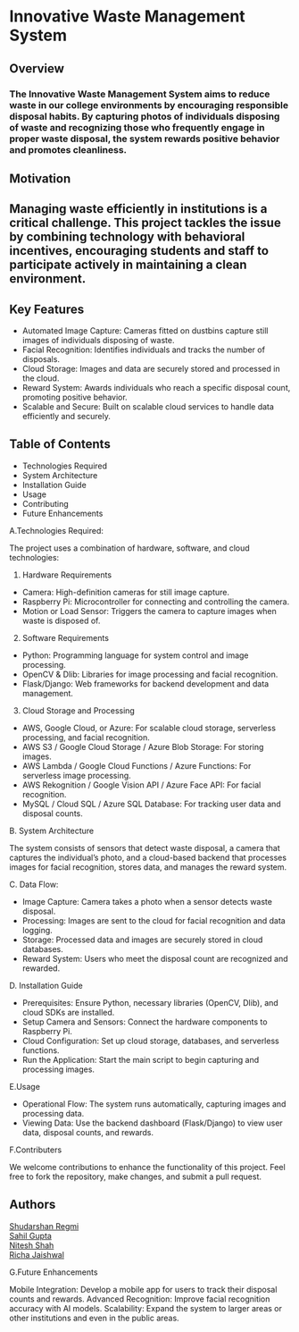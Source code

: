 # Innovative Waste Management System
## Overview
### The Innovative Waste Management System aims to reduce waste in our college environments by encouraging responsible disposal habits. By capturing photos of individuals disposing of waste and recognizing those who frequently engage in proper waste disposal, the system rewards positive behavior and promotes cleanliness.

## Motivation
## Managing waste efficiently in institutions is a critical challenge. This project tackles the issue by combining technology with behavioral incentives, encouraging students and staff to participate actively in maintaining a clean environment.

## Key Features
- Automated Image Capture: Cameras fitted on dustbins capture still images of individuals disposing of waste.
- Facial Recognition: Identifies individuals and tracks the number of disposals.
- Cloud Storage: Images and data are securely stored and processed in the cloud.
- Reward System: Awards individuals who reach a specific disposal count, promoting positive behavior.
- Scalable and Secure: Built on scalable cloud services to handle data efficiently and securely.
## Table of Contents
- Technologies Required
- System Architecture
- Installation Guide
- Usage
- Contributing
- Future Enhancements
  
A.Technologies Required:

The project uses a combination of hardware, software, and cloud technologies:
1. Hardware Requirements
- Camera: High-definition cameras for still image capture.
- Raspberry Pi: Microcontroller for connecting and controlling the camera.
- Motion or Load Sensor: Triggers the camera to capture images when waste is disposed of.
2. Software Requirements
- Python: Programming language for system control and image processing.
- OpenCV & Dlib: Libraries for image processing and facial recognition.
- Flask/Django: Web frameworks for backend development and data management.
3. Cloud Storage and Processing
- AWS, Google Cloud, or Azure: For scalable cloud storage, serverless processing, and facial recognition.
- AWS S3 / Google Cloud Storage / Azure Blob Storage: For storing images.
- AWS Lambda / Google Cloud Functions / Azure Functions: For serverless image processing.
- AWS Rekognition / Google Vision API / Azure Face API: For facial recognition.
- MySQL / Cloud SQL / Azure SQL Database: For tracking user data and disposal counts.
  
B. System Architecture

The system consists of sensors that detect waste disposal, a camera that captures the individual’s photo, and a cloud-based backend that processes images for facial recognition, stores data, and manages the reward system.

C. Data Flow:

- Image Capture: Camera takes a photo when a sensor detects waste disposal.
- Processing: Images are sent to the cloud for facial recognition and data logging.
- Storage: Processed data and images are securely stored in cloud databases.
- Reward System: Users who meet the disposal count are recognized and rewarded.

D. Installation Guide

- Prerequisites: Ensure Python, necessary libraries (OpenCV, Dlib), and cloud SDKs are installed.
- Setup Camera and Sensors: Connect the hardware components to Raspberry Pi.
- Cloud Configuration: Set up cloud storage, databases, and serverless functions.
- Run the Application: Start the main script to begin capturing and processing images.

E.Usage

- Operational Flow: The system runs automatically, capturing images and processing data.
- Viewing Data: Use the backend dashboard (Flask/Django) to view user data, disposal counts, and rewards.
 
F.Contributers
  
  We welcome contributions to enhance the functionality of this project. Feel free to fork the repository, make changes, and submit a pull request.
    
## Authors

  [ Shudarshan Regmi](https://github.com/ShudarsanRegmi)<br>
  [Sahil Gupta]()<br>
  [Nitesh Shah](https://github.com/Niteshshah123)<br>
  [Richa Jaishwal](https://github.com/richajaishwal0)<br>
  
G.Future Enhancements

Mobile Integration: Develop a mobile app for users to track their disposal counts and rewards.
Advanced Recognition: Improve facial recognition accuracy with AI models.
Scalability: Expand the system to larger areas or other institutions and even in the public areas.

